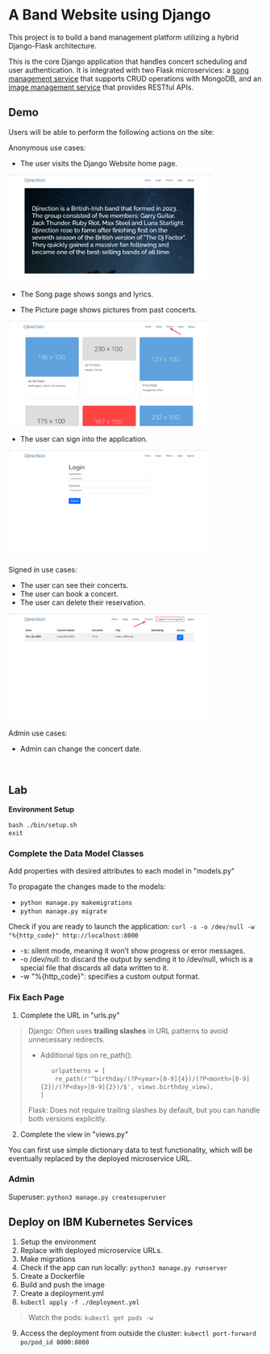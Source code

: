 # A Band Website using Django

This project is to build a band management platform utilizing a hybrid Django-Flask architecture.

This is the core Django application that handles concert scheduling and user authentication. It is integrated with two Flask microservices: a [song management service](https://github.com/XintongWang4869/Back-End-Development-Songs) that supports CRUD operations with MongoDB, and an [image management service](https://github.com/XintongWang4869/Back-End-Development-Pictures) that provides RESTful APIs.

## Demo

Users will be able to perform the following actions on the site:

Anonymous use cases:
* The user visits the Django Website home page.
<img src="./static/images/homepage.png" alt="homepage" width="400"/>

* The Song page shows songs and lyrics.
  
* The Picture page shows pictures from past concerts.
<img src="./static/images/photos.png" alt="photos" width="400"/>

* The user can sign into the application.
<img src="./static/images/login.png" alt="login" width="400"/>

Signed in use cases:
* The user can see their concerts.
* The user can book a concert.
* The user can delete their reservation.
<img src="./static/images/concerts.png" alt="concerts" width="400"/>  

Admin use cases:
* Admin can change the concert date.

<br>


## Lab

**Environment Setup**

```
bash ./bin/setup.sh
exit
```

### Complete the Data Model Classes

Add properties with desired attributes to each model in "models.py"

To propagate the changes made to the models:    
* `python manage.py makemigrations`   
* `python manage.py migrate`

Check if you are ready to launch the application: `curl -s -o /dev/null -w "%{http_code}" http://localhost:8000`   
* -s: silent mode, meaning it won’t show progress or error messages.
* -o /dev/null: to discard the output by sending it to /dev/null, which is a special file that discards all data written to it.
* -w "%{http_code}": specifies a custom output format. 

### Fix Each Page 

1. Complete the URL in "urls.py"

> Django: Often uses **trailing slashes** in URL patterns to avoid unnecessary redirects.   
> * Additional tips on re_path():      
>   ```
>      urlpatterns = [
>       re_path(r'^birthday/(?P<year>[0-9]{4})/(?P<month>[0-9]{2})/(?P<day>[0-9]{2})/$', views.birthday_view),
>   ]
>   ``` 
> Flask: Does not require trailing slashes by default, but you can handle both versions explicitly.

2. Complete the view in "views.py"  

You can first use simple dictionary data to test functionality, which will be eventually replaced by the deployed microservice URL.

### Admin

Superuser: `python3 manage.py createsuperuser`

## Deploy on IBM Kubernetes Services

1. Setup the environment
2. Replace with deployed microservice URLs.
3. Make migrations
4. Check if the app can run locally: `python3 manage.py runserver`
5. Create a Dockerfile
6. Build and push the image
7. Create a deployment.yml
8. `kubectl apply -f ./deployment.yml`  
> Watch the pods: `kubectl get pods -w`

9. Access the deployment from outside the cluster: `kubectl port-forward po/pod_id 8000:8000`

